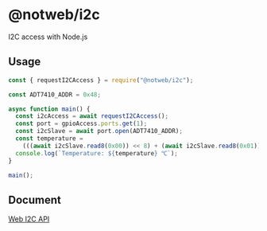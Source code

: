# @notweb/i2c

I2C access with Node.js

## Usage

```js
const { requestI2CAccess } = require("@notweb/i2c");

const ADT7410_ADDR = 0x48;

async function main() {
  const i2cAccess = await requestI2CAccess();
  const port = gpioAccess.ports.get(1);
  const i2cSlave = await port.open(ADT7410_ADDR);
  const temperature =
    (((await i2cSlave.read8(0x00)) << 8) + (await i2cSlave.read8(0x01))) / 128;
  console.log(`Temperature: ${temperature} ℃`);
}

main();
```

## Document

[Web I2C API](http://browserobo.github.io/WebI2C)
